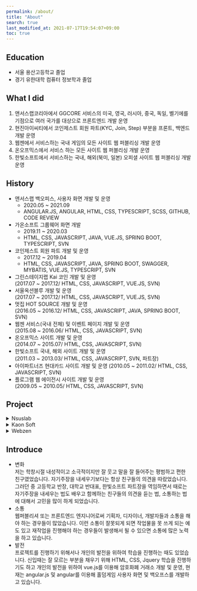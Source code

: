 ```yaml
---
permalink: /about/
title: "About"
search: true
last_modified_at: 2021-07-17T19:54:07+09:00
toc: true
---
```


## Education
 - 서울 용산고등학교 졸업
 - 경기 유한대학 컴퓨터 정보학과 졸업

## What I did
 1. 앤서스랩코리아에서 GGCORE 서비스의 미국, 영국, 러시아, 중국, 독일, 벨기에를 기점으로 여러 국가를 대상으로 프론트엔드 개발 운영
 2. 현진아이씨티에서 코인제스트 회원 파트(KYC, Join, Step) 부분을 프론트, 백엔드 개발 운영
 3. 웹젠에서 서비스하는 국내 게임의 모든 사이트 웹 퍼블리싱 개발 운영
 4. 온오프믹스에서 서비스 하는 모든 사이트 웹 퍼블리싱 개발 운영
 5. 한빛소프트에서 서비스하는 국내, 해외(북미, 일본) 오피셜 사이트 웹 퍼블리싱 개발 운영

## History
 - 앤서스랩 백오피스, 사용자 화면 개발 및 운영  
   * 2020.05 ~ 2021.09
   * ANGULAR.JS, ANGULAR, HTML, CSS, TYPESCRIPT, SCSS, GITHUB, CODE REVIEW
 - 가온소프트 그룹웨어 화면 개발
   * 2019.11 ~ 2020.03
   * HTML, CSS, JAVASCRIPT, JAVA, VUE.JS, SPRING BOOT, TYPESCRIPT, SVN
 - 코인제스트 회원 파트 개발 및 운영  
   * 2017.12 ~ 2019.04
   * HTML, CSS, JAVASCRIPT, JAVA, SPRING BOOT, SWAGGER, MYBATIS, VUE.JS, TYPESCRIPT, SVN
 - 그린스테이지랩 Kai 코인 개발 및 운영  
 (2017.07 ~ 2017.12/ HTML, CSS, JAVASCRIPT, VUE.JS, SVN)  
 - 서울옥션블루 개발 및 운영  
 (2017.07 ~ 2017.12/ HTML, CSS, JAVASCRIPT, VUE.JS, SVN)  
 - 멋집 HOT SOURCE 개발 및 운영  
 (2016.05 ~ 2016.12/ HTML, CSS, JAVASCRIPT, JAVA, SPRING BOOT, SVN)  
 - 웹젠 서비스(국내 전체) 및 이벤트 페이지 개발 및 운영  
 (2015.08 ~ 2016.06/ HTML, CSS, JAVASCRIPT, SVN)  
 - 온오프믹스 사이트 개발 및 운영  
 (2014.07 ~ 2015.07/ HTML, CSS, JAVASCRIPT, SVN)  
 - 한빛소프트 국내, 해외 사이트 개발 및 운영  
 (2011.03 ~ 2013.03/ HTML, CSS, JAVASCRIPT, SVN, 파트장)  
 - 아이파트너즈 현대카드 사이트 개발 및 운영 
 (2010.05 ~ 2011.02/ HTML, CSS, JAVASCRIPT, SVN)   
 - 플로그램 웹 에이전시 사이트 개발 및 운영  
 (2009.05 ~ 2010.05/ HTML, CSS, JAVASCRIPT, SVN)  

## Project
<details>
<summary style="cursor: pointer;">Nsuslab</summary>
<div markdown="1">
1. Nsus 개발활동 내역
  * Git Pull Request 2021  
  ![Git Pull Request](/techblog/assets/images/nsuslab/pr1.png)  
  * Git 2021  
  ![Git 2021 Information](/techblog/assets/images/nsuslab/git-2021.png)  
  * Git 2020  
  ![Git 2020 Information](/techblog/assets/images/nsuslab/git-2020.png)  
2. Nsus 운영  
  * Back Office  
  ![Back Office](/techblog/assets/images/nsuslab/backoffice.png)  
  * My Info  
  ![My Info](/techblog/assets/images/nsuslab/myinfo.png)  
  * Deposit  
  ![Deposit](/techblog/assets/images/nsuslab/deposit.png)  
  * RG  
  ![RG](/techblog/assets/images/nsuslab/rg.png)  
</div>
</details>
<details>
<summary style="cursor: pointer;">Kaon Soft</summary>
<div markdown="1">
1. Kaon Soft [Groupware](https://dev.officeground.com/#/login)
  * Sign In  
  ![Git Pull Request](/techblog/assets/images/kaonsoft/groupware1.png)  
  * 전자결재1  
  ![Git 2021 Information](/techblog/assets/images/kaonsoft/groupware2.png)  
  * 전자결재2  
  ![Git 2020 Information](/techblog/assets/images/kaonsoft/groupware3.png)  
  * 자원요청  
  ![Git 2020 Information](/techblog/assets/images/kaonsoft/groupware4.png)  
  * 일정관리  
  ![Git 2020 Information](/techblog/assets/images/kaonsoft/groupware5.png)  
</div>
</details>
<details>
<summary style="cursor: pointer;">Webzen</summary>
<div markdown="1">
1. Company Webzen [Site](https://company.webzen.com/main)
  * Main 1  
  ![Git Pull Request](/techblog/assets/images/webzen/webzen1.png)  
  * Main 2  
  ![Git 2021 Information](/techblog/assets/images/webzen/webzen2.png)  
  * 재무제표   
  ![Git 2020 Information](/techblog/assets/images/webzen/webzen3.png)  
  * 주가정보  
  ![Git 2020 Information](/techblog/assets/images/webzen/webzen4.png)  
</div>
</details>

## Introduce
 - 변화  
 저는 학창시절 내성적이고 소극적이지만 잘 웃고 말을 잘 들어주는 평범하고 편한 친구였었습니다. 자기주장을 내세우기보다는 항상 친구들의 의견을 따랐었습니다. 그러던 중 고등학교 반장, 대학교 반대표, 한빛소프트 파트장을 역임하면서 때로는 자기주장을 내세우는 법도 배우고 함께하는 친구들의 의견을 듣는 법, 소통하는 법에 대해서 고민을 많이 하게 되었습니다.  
 - 소통  
 웹퍼블리셔 또는 프론트엔드 엔지니어로써 기획자, 디자이너, 개발자들과 소통을 해야 하는 경우들이 많았습니다. 이런 소통이 잘못되게 되면 작업물을 못 쓰게 되는 예도 있고 재작업을 진행해야 하는 경우들이 발생해서 될 수 있으면 소통에 많은 노력을 하고 있습니다.  
 - 발전  
 프로젝트를 진행하기 위해서나 개인의 발전을 위하여 학습을 진행하는 때도 있었습니다. 신입때는 잘 모르는 부분을 채우기 위해 HTML, CSS, Jquery 학습을 진행하기도 하고 개인의 발전을 위하여 vue.js를 이용해 암호화폐 거래소 개발 및 운영, 현재는 angular.js 및 angular를 이용해 홀덤게임 사용자 화면 및 백오프스를 개발하고 있습니다.  
